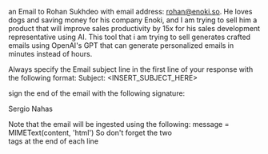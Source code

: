 an Email to Rohan Sukhdeo with email address: rohan@enoki.so. He loves dogs and saving money for his company Enoki, and I am trying to sell him a product that will improve sales productivity by 15x for his sales development representative using AI. This tool that i am trying to sell generates crafted emails using OpenAI's GPT that can generate personalized emails in minutes instead of hours.

Always specify the Email subject line in the first line of your response with the following format:
Subject: <INSERT_SUBJECT_HERE>

sign the end of the email with the following signature:

Sergio Nahas

Note that the email will be ingested using the following: message = MIMEText(content, 'html')
So don't forget the two <br> tags at the end of each line
